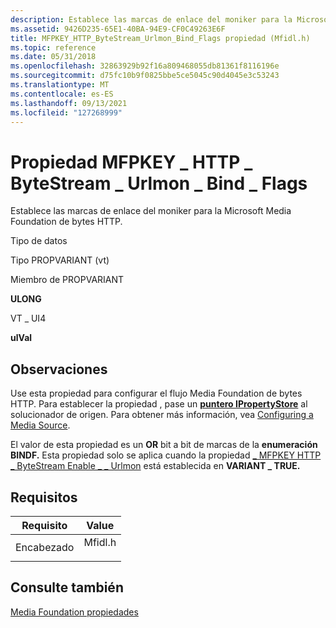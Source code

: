 ```yaml
---
description: Establece las marcas de enlace del moniker para la Microsoft Media Foundation de bytes HTTP.
ms.assetid: 9426D235-65E1-40BA-94E9-CF0C49263E6F
title: MFPKEY_HTTP_ByteStream_Urlmon_Bind_Flags propiedad (Mfidl.h)
ms.topic: reference
ms.date: 05/31/2018
ms.openlocfilehash: 32863929b92f16a809468055db81361f8116196e
ms.sourcegitcommit: d75fc10b9f0825bbe5ce5045c90d4045e3c53243
ms.translationtype: MT
ms.contentlocale: es-ES
ms.lasthandoff: 09/13/2021
ms.locfileid: "127268999"
---
```

# <a name="mfpkey_http_bytestream_urlmon_bind_flags-property"></a>Propiedad MFPKEY \_ HTTP \_ ByteStream \_ Urlmon \_ Bind \_ Flags

Establece las marcas de enlace del moniker para la Microsoft Media Foundation de bytes HTTP.



Tipo de datos

Tipo PROPVARIANT (vt)

Miembro de PROPVARIANT

**ULONG**

VT \_ UI4

**ulVal**



## <a name="remarks"></a>Observaciones

Use esta propiedad para configurar el flujo Media Foundation de bytes HTTP. Para establecer la propiedad , pase un [**puntero IPropertyStore**](/windows/win32/api/propsys/nn-propsys-ipropertystore) al solucionador de origen. Para obtener más información, vea [Configuring a Media Source](configuring-a-media-source.md).

El valor de esta propiedad es un **OR** bit a bit de marcas de la **enumeración BINDF.** Esta propiedad solo se aplica cuando la propiedad [ \_ MFPKEY HTTP \_ ByteStream Enable \_ \_ Urlmon](mfpkey-http-bytestream-enable-urlmon.md) está establecida en **VARIANT \_ TRUE.**

## <a name="requirements"></a>Requisitos



| Requisito | Value |
|-------------------|------------------------------------------------------------------------------------|
| Encabezado<br/> | <dl> <dt>Mfidl.h</dt> </dl> |



## <a name="see-also"></a>Consulte también

<dl> <dt>

[Media Foundation propiedades](media-foundation-properties.md)
</dt> </dl>

 

 
